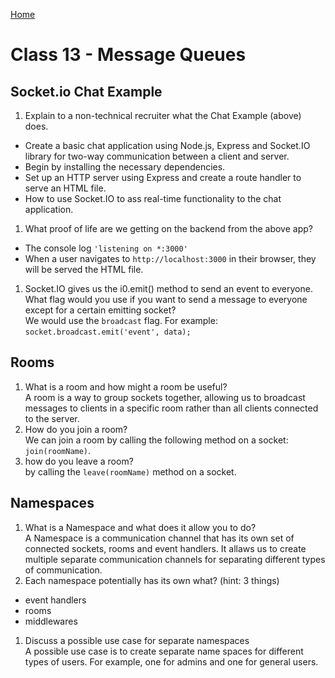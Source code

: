[Home](/README.md)

# Class 13 - Message Queues

## Socket.io Chat Example

1. Explain to a non-technical recruiter what the Chat Example (above) does.  

- Create a basic chat application using Node.js, Express and Socket.IO library for two-way communication between a client and server.
- Begin by installing the necessary dependencies.
- Set up an HTTP server using Express and create a route handler to serve an HTML file.
- How to use Socket.IO to ass real-time functionality to the chat application.

1. What proof of life are we getting on the backend from the above app?  

- The console log `'listening on *:3000'`
- When a user navigates to `http://localhost:3000` in their browser, they will be served the HTML file.

1. Socket.IO gives us the i0.emit() method to send an event to everyone. What flag would you use if you want to send a message to everyone except for a certain emitting socket?  
We would use the `broadcast` flag. For example: `socket.broadcast.emit('event', data);`

## Rooms

1. What is a room and how might a room be useful?  
A room is a way to group sockets together, allowing us to broadcast messages to clients in a specific room rather than all clients connected to the server.
1. How do you join a room?  
We can join a room by calling the following method on a socket: `join(roomName)`.
1. how do you leave a room?  
by calling the `leave(roomName)` method on a socket.

## Namespaces

1. What is a Namespace and what does it allow you to do?  
A Namespace is a communication channel that has its own set of connected sockets, rooms and event handlers. It allaws us to create multiple separate communication channels for separating different types of communication.
1. Each namespace potentially has its own what? (hint: 3 things)  

- event handlers
- rooms
- middlewares

1. Discuss a possible use case for separate namespaces  
A possible use case is to create separate name spaces for different types of users. For example, one for admins and one for general users.
